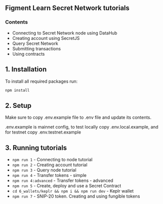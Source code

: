 ## Figment Learn Secret Network tutorials

### Contents
* Connecting to Secret Network node using DataHub
* Creating account using SecretJS
* Query Secret Network
* Submitting transactions
* Using contracts

## 1. Installation

To install all required packages run:

```bash
npm install
```

## 2. Setup
Make sure to copy .env.example file to .env file and update its contents.

.env.example is mainnet config, 
to test locally copy .env.local.example, and for testnet copy .env.testnet.example

## 3. Running tutorials

* `npm run 1` - Connecting to node tutorial 
* `npm run 2` - Creating account tutorial 
* `npm run 3` - Query node tutorial 
* `npm run 4` - Transfer tokens - simple
* `npm run 4:advanced` - Transfer tokens - advanced
* `npm run 5` - Create, deploy and use a Secret Contract
* `cd 6_wallets/keplr && npm i && npm run dev` - Keplr wallet
* `npm run 7` - SNIP-20 token.  Creating and using fungible tokens
